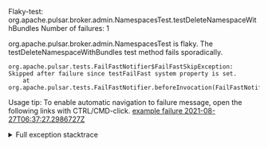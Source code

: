         
Flaky-test: org.apache.pulsar.broker.admin.NamespacesTest.testDeleteNamespaceWithBundles
Number of failures: 1

org.apache.pulsar.broker.admin.NamespacesTest is flaky. The testDeleteNamespaceWithBundles test method fails sporadically.

```
org.apache.pulsar.tests.FailFastNotifier$FailFastSkipException: Skipped after failure since testFailFast system property is set.
	at org.apache.pulsar.tests.FailFastNotifier.beforeInvocation(FailFastNotifier.java:88)

```

Usage tip: To enable automatic navigation to failure message, open the following links with CTRL/CMD-click.
[example failure 2021-08-27T06:37:27.2986727Z](https://github.com/apache/pulsar/runs/3440411059?check_suite_focus=true#step:9:1035)


<details>
<summary>Full exception stacktrace</summary>
<code><pre>
org.apache.pulsar.tests.FailFastNotifier$FailFastSkipException: Skipped after failure since testFailFast system property is set.
	at org.apache.pulsar.tests.FailFastNotifier.beforeInvocation(FailFastNotifier.java:88)

</pre></code>
</details>

